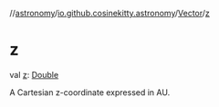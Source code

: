 //[astronomy](../../../index.md)/[io.github.cosinekitty.astronomy](../index.md)/[Vector](index.md)/[z](z.md)

# z

val [z](z.md): [Double](https://kotlinlang.org/api/latest/jvm/stdlib/kotlin/-double/index.html)

A Cartesian z-coordinate expressed in AU.
